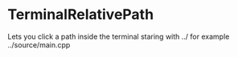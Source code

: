 # TerminalRelativePath
Lets you click a path inside the terminal staring with ../ for example ../source/main.cpp
